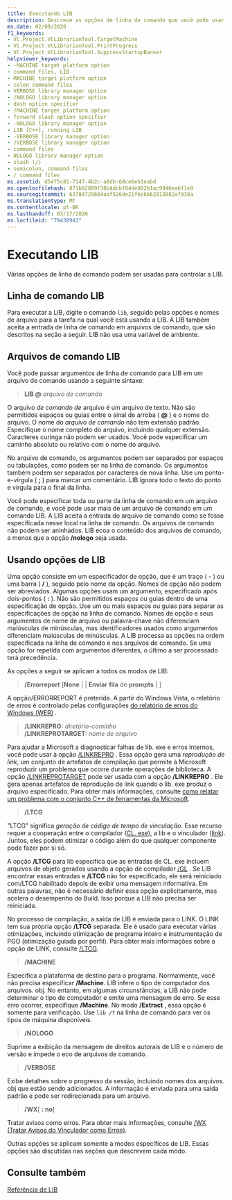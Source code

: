 ```yaml
---
title: Executando LIB
description: Descreve as opções de linha de comando que você pode usar com o lib. exe.
ms.date: 02/09/2020
f1_keywords:
- VC.Project.VCLibrarianTool.TargetMachine
- VC.Project.VCLibrarianTool.PrintProgress
- VC.Project.VCLibrarianTool.SuppressStartupBanner
helpviewer_keywords:
- -MACHINE target platform option
- command files, LIB
- MACHINE target platform option
- colon command files
- VERBOSE library manager option
- /NOLOGO library manager option
- dash option specifier
- /MACHINE target platform option
- forward slash option specifier
- -NOLOGO library manager option
- LIB [C++], running LIB
- -VERBOSE library manager option
- /VERBOSE library manager option
- command files
- NOLOGO library manager option
- slash (/)
- semicolon, command files
- / command files
ms.assetid: d54f5c81-7147-4b2c-a8db-68ce6eb1eabd
ms.openlocfilehash: 871b92809f38b4dcbf84de802b1ac9940ea6f1e9
ms.sourcegitcommit: 63784729604aaf526de21f6c6b62813882af930a
ms.translationtype: MT
ms.contentlocale: pt-BR
ms.lasthandoff: 03/17/2020
ms.locfileid: "79438943"
---
```

# <a name="running-lib"></a>Executando LIB

Várias opções de linha de comando podem ser usadas para controlar a LIB.

## <a name="lib-command-line"></a>Linha de comando LIB

Para executar a LIB, digite o comando `lib`, seguido pelas opções e nomes de arquivo para a tarefa na qual você está usando a LIB. A LIB também aceita a entrada de linha de comando em arquivos de comando, que são descritos na seção a seguir. LIB não usa uma variável de ambiente.

## <a name="lib-command-files"></a>Arquivos de comando LIB

Você pode passar argumentos de linha de comando para LIB em um arquivo de comando usando a seguinte sintaxe:

> **LIB \@** <em>arquivo de comando</em>

O arquivo *de comando de* arquivo é um arquivo de texto. Não são permitidos espaços ou guias entre o sinal de arroba ( **\@** ) e o nome do arquivo. O nome do *arquivo de comando* não tem extensão padrão. Especifique o nome completo do arquivo, incluindo qualquer extensão. Caracteres curinga não podem ser usados. Você pode especificar um caminho absoluto ou relativo com o nome do arquivo.

No arquivo de comando, os argumentos podem ser separados por espaços ou tabulações, como podem ser na linha de comando. Os argumentos também podem ser separados por caracteres de nova linha. Use um ponto-e-vírgula ( **;** ) para marcar um comentário. LIB ignora todo o texto do ponto e vírgula para o final da linha.

Você pode especificar toda ou parte da linha de comando em um arquivo de comando, e você pode usar mais de um arquivo de comando em um comando LIB. A LIB aceita a entrada do arquivo de comando como se fosse especificada nesse local na linha de comando. Os arquivos de comando não podem ser aninhados. LIB ecoa o conteúdo dos arquivos de comando, a menos que a opção **/nologo** seja usada.

## <a name="using-lib-options"></a>Usando opções de LIB

Uma opção consiste em um especificador de opção, que é um traço ( **-** ) ou uma barra ( **/** ), seguido pelo nome da opção. Nomes de opção não podem ser abreviados. Algumas opções usam um argumento, especificado após dois-pontos ( **:** ). Não são permitidos espaços ou guias dentro de uma especificação de opção. Use um ou mais espaços ou guias para separar as especificações de opção na linha de comando. Nomes de opção e seus argumentos de nome de arquivo ou palavra-chave não diferenciam maiúsculas de minúsculas, mas identificadores usados como argumentos diferenciam maiúsculas de minúsculas. A LIB processa as opções na ordem especificada na linha de comando e nos arquivos de comando. Se uma opção for repetida com argumentos diferentes, o último a ser processado terá precedência.

As opções a seguir se aplicam a todos os modos de LIB:

> **/Errorreport** \[**None** &#124; &#124; **Enviar** **fila** de **prompts** &#124; ]

A opção/ERRORREPORT é preterida. A partir do Windows Vista, o relatório de erros é controlado pelas configurações [do relatório de erros do Windows (WER)](/windows/win32/wer/windows-error-reporting) .

> **/LINKREPRO:** _diretório-caminho_ \
> **/LINKREPROTARGET:** _nome de arquivo_

Para ajudar a Microsoft a diagnosticar falhas de lib. exe e erros internos, você pode usar a opção [/LINKREPRO](linkrepro.md) . Essa opção gera uma *reprodução de link*, um conjunto de artefatos de compilação que permite à Microsoft reproduzir um problema que ocorre durante operações de biblioteca. A opção [/LINKREPROTARGET](linkreprotarget.md) pode ser usada com a opção **/LINKREPRO** . Ele gera apenas artefatos de reprodução de link quando o lib. exe produz o arquivo especificado. Para obter mais informações, consulte [como relatar um problema com o conjunto C++ de ferramentas da Microsoft](../../overview/how-to-report-a-problem-with-the-visual-cpp-toolset.md).

> **/LTCG**

"LTCG" significa *geração de código de tempo de vinculação*. Esse recurso requer a cooperação entre o compilador ([CL. exe](compiler-options.md)), a lib e o vinculador ([link](linker-options.md)). Juntos, eles podem otimizar o código além do que qualquer componente pode fazer por si só.

A opção **/LTCG** para lib especifica que as entradas de CL. exe incluem arquivos de objeto gerados usando a opção de compilador [/GL](gl-whole-program-optimization.md) . Se LIB encontrar essas entradas e **/LTCG** não for especificado, ele será reiniciado com/LTCG habilitado depois de exibir uma mensagem informativa. Em outras palavras, não é necessário definir essa opção explicitamente, mas acelera o desempenho do Build. Isso porque a LIB não precisa ser reiniciada.

No processo de compilação, a saída de LIB é enviada para o LINK. O LINK tem sua própria opção **/LTCG** separada. Ele é usado para executar várias otimizações, incluindo otimização de programa inteiro e instrumentação de PGO (otimização guiada por perfil). Para obter mais informações sobre a opção de LINK, consulte [/LTCG](ltcg-link-time-code-generation.md).

> **/MACHINE**

Especifica a plataforma de destino para o programa. Normalmente, você não precisa especificar **/Machine**. LIB infere o tipo de computador dos arquivos. obj. No entanto, em algumas circunstâncias, a LIB não pode determinar o tipo de computador e emite uma mensagem de erro. Se esse erro ocorrer, especifique **/Machine**. No modo **/Extract** , essa opção é somente para verificação. Use `lib /?` na linha de comando para ver os tipos de máquina disponíveis.

> **/NOLOGO**

Suprime a exibição da mensagem de direitos autorais de LIB e o número de versão e impede o eco de arquivos de comando.

> **/VERBOSE**

Exibe detalhes sobre o progresso da sessão, incluindo nomes dos arquivos. obj que estão sendo adicionados. A informação é enviada para uma saída padrão e pode ser redirecionada para um arquivo.

> **/WX**[ **: no**]

Tratar avisos como erros. Para obter mais informações, consulte [/WX (Tratar Avisos do Vinculador como Erros)](wx-treat-linker-warnings-as-errors.md).

Outras opções se aplicam somente a modos específicos de LIB. Essas opções são discutidas nas seções que descrevem cada modo.

## <a name="see-also"></a>Consulte também

[Referência de LIB](lib-reference.md)
